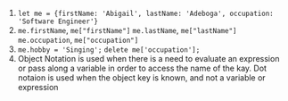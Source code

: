1. `let me = {firstName: 'Abigail', lastName: 'Adeboga', occupation: 'Software Engineer'}`
2. `me.firstName`, `me["firstName"]`
	`me.lastName`, `me["lastName"]`
	`me.occupation`, `me["occupation"]`
3. `me.hobby = 'Singing';`
	`delete me['occupation'];`
4. Object Notation is used when there is a need to evaluate an expression or pass along a variable in order to access the name of the kay. Dot notaion is used when the object key is known, and not a variable or expression
